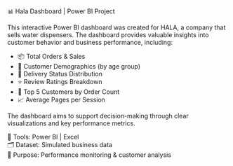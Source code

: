 📊 Hala Dashboard | Power BI Project

This interactive Power BI dashboard was created for HALA, a company that sells water dispensers. The dashboard provides valuable insights into customer behavior and business performance, including:

- 📦 Total Orders & Sales
- 👥 Customer Demographics (by age group)
- 🚚 Delivery Status Distribution
- ⭐ Review Ratings Breakdown
- 🧍 Top 5 Customers by Order Count
- 📈 Average Pages per Session

The dashboard aims to support decision-making through clear visualizations and key performance metrics.

🔧 Tools: Power BI | Excel  
🗂 Dataset: Simulated business data  
🎯 Purpose: Performance monitoring & customer analysis
